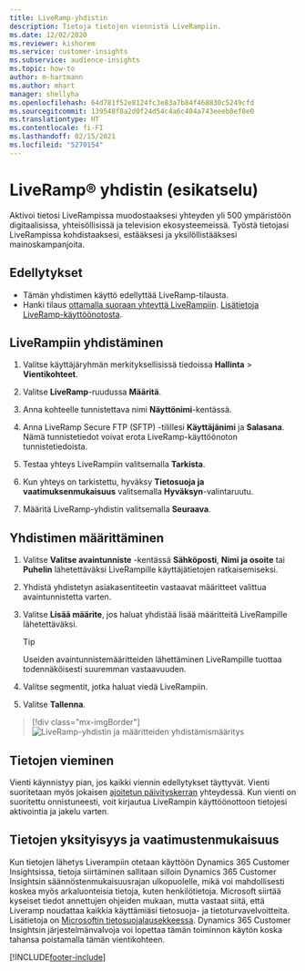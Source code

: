 ```yaml
---
title: LiveRamp-yhdistin
description: Tietoja tietojen viennistä LiveRampiin.
ms.date: 12/02/2020
ms.reviewer: kishorem
ms.service: customer-insights
ms.subservice: audience-insights
ms.topic: how-to
author: m-hartmann
ms.author: mhart
manager: shellyha
ms.openlocfilehash: 64d781f52e8124fc3e83a7b84f468830c5249cfd
ms.sourcegitcommit: 139548f8a2d0f24d54c4a6c404a743eeeb8ef8e0
ms.translationtype: HT
ms.contentlocale: fi-FI
ms.lasthandoff: 02/15/2021
ms.locfileid: "5270154"
---
```

# <a name="liverampreg-connector-preview"></a>LiveRamp&reg; yhdistin (esikatselu)

Aktivoi tietosi LiveRampissa muodostaaksesi yhteyden yli 500 ympäristöön digitaalisissa, yhteisöllisissä ja television ekosysteemeissä. Työstä tietojasi LiveRampissa kohdistaaksesi, estääksesi ja yksilöllistääksesi mainoskampanjoita.

## <a name="prerequisites"></a>Edellytykset

- Tämän yhdistimen käyttö edellyttää LiveRamp-tilausta.
- Hanki tilaus [ottamalla suoraan yhteyttä LiveRampiin](https://liveramp.com/contact/). [Lisätietoja LiveRamp-käyttöönotosta](https://liveramp.com/our-platform/data-onboarding/).

## <a name="connect-to-liveramp"></a>LiveRampiin yhdistäminen

1. Valitse käyttäjäryhmän merkityksellisissä tiedoissa **Hallinta** > **Vientikohteet**.

1. Valitse **LiveRamp**-ruudussa **Määritä**.

1. Anna kohteelle tunnistettava nimi **Näyttönimi**-kentässä.

1. Anna LiveRamp Secure FTP (SFTP) -tilillesi **Käyttäjänimi** ja **Salasana**.
Nämä tunnistetiedot voivat erota LiveRamp-käyttöönoton tunnistetiedoista.

1. Testaa yhteys LiveRampiin valitsemalla **Tarkista**.

1. Kun yhteys on tarkistettu, hyväksy **Tietosuoja ja vaatimuksenmukaisuus** valitsemalla **Hyväksyn**-valintaruutu.

1. Määritä LiveRamp-yhdistin valitsemalla **Seuraava**.

## <a name="configure-the-connector"></a>Yhdistimen määrittäminen

1. Valitse **Valitse avaintunniste** -kentässä **Sähköposti**, **Nimi ja osoite** tai **Puhelin** lähetettäväksi LiveRampille käyttäjätietojen ratkaisemiseksi.

1. Yhdistä yhdistetyn asiakasentiteetin vastaavat määritteet valittua avaintunnistetta varten.

1. Valitse **Lisää määrite**, jos haluat yhdistää lisää määritteitä LiveRampille lähetettäväksi.

   > [!TIP]
   > Useiden avaintunnistemääritteiden lähettäminen LiveRampille tuottaa todennäköisesti suuremman vastaavuuden.

1. Valitse segmentit, jotka haluat viedä LiveRampiin.

1. Valitse **Tallenna**.

> [!div class="mx-imgBorder"]
> ![LiveRamp-yhdistin ja määritteiden yhdistämismääritys](media/export-liveramp-segments.png "LiveRamp-yhdistin ja määritteiden yhdistämismääritys")

## <a name="export-the-data"></a>Tietojen vieminen

Vienti käynnistyy pian, jos kaikki viennin edellytykset täyttyvät. Vienti suoritetaan myös jokaisen [ajoitetun päivityskerran](system.md#schedule-tab) yhteydessä.
Kun vienti on suoritettu onnistuneesti, voit kirjautua LiveRampin käyttöönottoon tietojesi aktivointia ja jakelu varten.

## <a name="data-privacy-and-compliance"></a>Tietojen yksityisyys ja vaatimustenmukaisuus

Kun tietojen lähetys Liverampiin otetaan käyttöön Dynamics 365 Customer Insightsissa, tietoja siirtäminen sallitaan silloin Dynamics 365 Customer Insightsin säännöstenmukaisuusrajan ulkopuolelle, mikä voi mahdollisesti koskea myös arkaluonteisia tietoja, kuten henkilötietoja. Microsoft siirtää kyseiset tiedot annettujen ohjeiden mukaan, mutta vastaat siitä, että Liveramp noudattaa kaikkia käyttämiäsi tietosuoja- ja tietoturvavelvoitteita. Lisätietoja on [Microsoftin tietosuojalausekkeessa](https://go.microsoft.com/fwlink/?linkid=396732).
Dynamics 365 Customer Insightsin järjestelmänvalvoja voi lopettaa tämän toiminnon käytön koska tahansa poistamalla tämän vientikohteen.

[!INCLUDE[footer-include](../includes/footer-banner.md)]